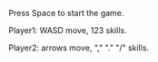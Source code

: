 Press Space to start the game. 

Player1: WASD move, 123 skills.

Player2: arrows move, "," "." "/" skills.